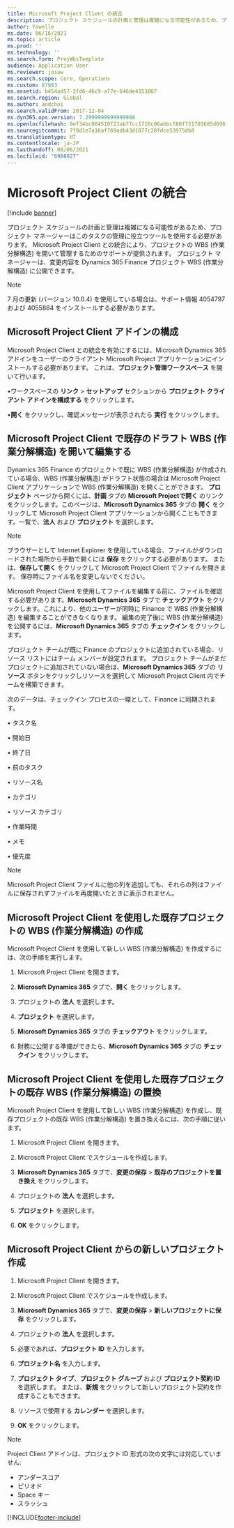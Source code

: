 ```yaml
---
title: Microsoft Project Client の統合
description: プロジェクト スケジュールの計画と管理は複雑になる可能性があるため、プロジェクト マネージャーはこのタスクの管理に役立つツールを使用する必要があります。 Microsoft Project Client との統合により、プロジェクトの WBS (作業分解構造) を開いて管理するためのサポートが提供されます。
author: Yowelle
ms.date: 06/16/2021
ms.topic: article
ms.prod: ''
ms.technology: ''
ms.search.form: ProjWbsTemplate
audience: Application User
ms.reviewer: josaw
ms.search.scope: Core, Operations
ms.custom: 87983
ms.assetid: b454ad57-2fd6-46c9-a77e-646de4153067
ms.search.region: Global
ms.author: andchoi
ms.search.validFrom: 2017-12-04
ms.dyn365.ops.version: 7.2999999999999998
ms.openlocfilehash: 8ef34bc984510f23ab77cc1710c06abbcf80f721703685d696fea28eeaddd732
ms.sourcegitcommit: 7f8d1e7a16af769adb43d1877c28fdce53975db8
ms.translationtype: HT
ms.contentlocale: ja-JP
ms.lasthandoff: 08/06/2021
ms.locfileid: "6988027"
---
```

# <a name="microsoft-project-client-integration"></a>Microsoft Project Client の統合

[!include [banner](../includes/banner.md)]

プロジェクト スケジュールの計画と管理は複雑になる可能性があるため、プロジェクト マネージャーはこのタスクの管理に役立つツールを使用する必要があります。 Microsoft Project Client との統合により、プロジェクトの WBS (作業分解構造) を開いて管理するためのサポートが提供されます。 プロジェクト マネージャーは、変更内容を Dynamics 365 Finance プロジェクト WBS (作業分解構造) に公開できます。

> [!NOTE]
> 7 月の更新 (バージョン 10.0.4) を使用している場合は、サポート情報 4054797 および 4055884 をインストールする必要があります。

## <a name="configure-the-microsoft-project-client-add-in"></a>Microsoft Project Client アドインの構成
Microsoft Project Client との統合を有効にするには、Microsoft Dynamics 365 アドインをユーザーのクライアント Microsoft Project アプリケーションにインストールする必要があります。 これは、**プロジェクト管理ワークスペース** を開いて行います。

•ワークスペースの **リンク** > **セットアップ** セクションから **プロジェクト クライアント アドインを構成する** をクリックします。

•**開く** をクリックし、確認メッセージが表示されたら **実行** をクリックします。

## <a name="open-and-edit-an-existing-draft-work-breakdown-structure-in-microsoft-project-client"></a>Microsoft Project Client で既存のドラフト WBS (作業分解構造) を開いて編集する
Dynamics 365 Finance のプロジェクトで既に WBS (作業分解構造) が作成されている場合、WBS (作業分解構造) がドラフト状態の場合は Microsoft Project Client アプリケーションで WBS (作業分解構造) を開くことができます。 **プロジェクト** ページから開くには、**計画** タブの **Microsoft Projectで開く** のリンクをクリックします。このページは、**Microsoft Dynamics 365** タブの **開く** をクリックして Microsoft Project Client アプリケーションから開くこともできます。一覧で、**法人** および **プロジェクト** を選択します。

> [!NOTE]
> ブラウザーとして Internet Explorer を使用している場合、ファイルがダウンロードされた場所から手動で開くには **保存** をクリックする必要があります。 または、**保存して開く** をクリックして Microsoft Project Client でファイルを開きます。 保存時にファイル名を変更しないでください。

Microsoft Project Client を使用してファイルを編集する前に、ファイルを確認する必要があります。**Microsoft Dynamics 365** タブで **チェックアウト** をクリックします。これにより、他のユーザーが同時に Finance で WBS (作業分解構造) を編集することができなくなります。 編集の完了後に WBS (作業分解構造) を公開するには、**Microsoft Dynamics 365** タブの **チェックイン** をクリックします。

プロジェクト チームが既に Finance のプロジェクトに追加されている場合、リソース リストにはチーム メンバーが設定されます。 プロジェクト チームがまだプロジェクトに追加されていない場合は、**Microsoft Dynamics 365** タブの **リソース** ボタンをクリックしリソースを選択して Microsoft Project Client 内でチームを構築できます。 

次のデータは、チェックイン プロセスの一環として、Finance に同期されます。

• タスク名

• 開始日

• 終了日

• 前のタスク

• リソース名

• カテゴリ

• リソース カテゴリ

• 作業時間

• メモ

• 優先度

> [!NOTE]
> Microsoft Project Client ファイルに他の列を追加しても、それらの列はファイルに保存されずファイルを再度開いたときに表示されません。

## <a name="create-the-work-breakdown-structure-for-an-existing-project-using-microsoft-project-client"></a>Microsoft Project Client を使用した既存プロジェクトの WBS (作業分解構造) の作成
Microsoft Project Client を使用して新しい WBS (作業分解構造) を作成するには、次の手順を実行します。


1.  Microsoft Project Client を開きます。

2.  **Microsoft Dynamics 365** タブで、**開く** をクリックします。

3.  プロジェクトの **法人** を選択します。

4.  **プロジェクト** を選択します。

5.  **Microsoft Dynamics 365** タブの **チェックアウト** をクリックします。

6.  財務に公開する準備ができたら、**Microsoft Dynamics 365** タブの **チェックイン** をクリックします。

## <a name="replace-the-existing-work-breakdown-structure-for-an-existing-project-using-microsoft-project-client"></a>Microsoft Project Client を使用した既存プロジェクトの既存 WBS (作業分解構造) の置換
Microsoft Project Client を使用して新しい WBS (作業分解構造) を作成し、既存プロジェクトの既存 WBS (作業分解構造) を置き換えるには、次の手順に従います。

1.  Microsoft Project Client を開きます。

2.  Microsoft Project Client でスケジュールを作成します。

3.  **Microsoft Dynamics 365** タブで、**変更の保存** > **既存のプロジェクトを置き換え** をクリックします。

4.  プロジェクトの **法人** を選択します。

5.  **プロジェクト** を選択します。

6.  **OK** をクリックします。

## <a name="create-a-new-project-from-within-microsoft-project-client"></a>Microsoft Project Client からの新しいプロジェクト作成


1.  Microsoft Project Client を開きます。

2.  Microsoft Project Client でスケジュールを作成します。

3.  **Microsoft Dynamics 365** タブで、**変更の保存** > **新しいプロジェクトに保存** をクリックします。

4.  プロジェクトの **法人** を選択します。

5.  必要であれば、**プロジェクト ID** を入力します。

6.  **プロジェクト名** を入力します。

7.  **プロジェクト タイプ**、**プロジェクト グループ** および **プロジェクト契約 ID** を選択します。 または、**新規** をクリックして新しいプロジェクト契約を作成することもできます。

8.  リソースで使用する **カレンダー** を選択します。

11. **OK** をクリックします。

> [!NOTE]
> Project Client アドインは、プロジェクト ID 形式の次の文字には対応していません:
> 
>   - アンダースコア
>   - ピリオド
>   - Space キー
>   - スラッシュ

[!INCLUDE[footer-include](../includes/footer-banner.md)]
